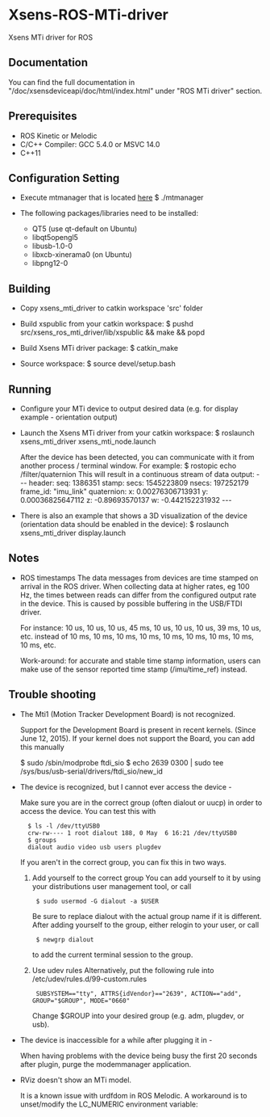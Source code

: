 # Xsens-ROS-MTi-driver
Xsens MTi driver for ROS

## Documentation
You can find the full documentation in "<your MT SDK directory>/doc/xsensdeviceapi/doc/html/index.html" under "ROS MTi driver" section.

## Prerequisites
  - ROS Kinetic or Melodic
  - C/C++ Compiler: GCC 5.4.0 or MSVC 14.0
  - C++11
  
## Configuration Setting
  - Execute mtmanager that is located [here](./mtmanager_linux-x64_2019.2/mtmanager/linux-x64/bin)
      $ ./mtmanager
      
  - The following packages/libraries need to be installed:
      - QT5 (use qt-default on Ubuntu)
      - libqt5opengl5
      - libusb-1.0-0
      - libxcb-xinerama0 (on Ubuntu)
      - libpng12-0

## Building
  - Copy xsens_mti_driver to catkin workspace 'src' folder

  - Build xspublic from your catkin workspace:
      $ pushd src/xsens_ros_mti_driver/lib/xspublic && make && popd

  - Build Xsens MTi driver package:
      $ catkin_make

  - Source workspace:
      $ source devel/setup.bash
        
## Running
  - Configure your MTi device to output desired data (e.g. for display example - orientation output)

  - Launch the Xsens MTi driver from your catkin workspace:
          $ roslaunch xsens_mti_driver xsens_mti_node.launch

      After the device has been detected, you can communicate with it from another process / terminal window.
      For example:
          $ rostopic echo /filter/quaternion
      This will result in a continuous stream of data output:
          ---
          header: 
            seq: 1386351
            stamp: 
              secs: 1545223809
              nsecs: 197252179
            frame_id: "imu_link"
          quaternion: 
            x: 0.00276306713931
            y: 0.00036825647112
            z: -0.89693570137
            w: -0.442152231932
          ---

  - There is also an example that shows a 3D visualization of the device (orientation data should be enabled in the device):
          $ roslaunch xsens_mti_driver display.launch

## Notes
  - ROS timestamps
      The data messages from devices are time stamped on arrival in the ROS driver.
      When collecting data at higher rates, eg 100 Hz, the times between reads can differ from the configured output rate in the device.
      This is caused by possible buffering in the USB/FTDI driver.

      For instance:
      10 us, 10 us, 10 us, 45 ms, 10 us, 10 us, 10 us, 39 ms, 10 us, etc.
      instead of 
      10 ms, 10 ms, 10 ms, 10 ms, 10 ms, 10 ms, 10 ms, 10 ms, 10 ms, etc.

      Work-around: for accurate and stable time stamp information, users can make use of the sensor reported time stamp (/imu/time_ref) instead.

## Trouble shooting

  - The Mti1 (Motion Tracker Development Board) is not recognized.

      Support for the Development Board is present in recent kernels. (Since June 12, 2015).
      If your kernel does not support the Board, you can add this manually

      $ sudo /sbin/modprobe ftdi_sio
      $ echo 2639 0300 | sudo tee /sys/bus/usb-serial/drivers/ftdi_sio/new_id


  - The device is recognized, but I cannot ever access the device -

      Make sure you are in the correct group (often dialout or uucp) in order to
      access the device. You can test this with

          $ ls -l /dev/ttyUSB0
          crw-rw---- 1 root dialout 188, 0 May  6 16:21 /dev/ttyUSB0
          $ groups
          dialout audio video usb users plugdev

      If you aren't in the correct group, you can fix this in two ways.

      1. Add yourself to the correct group
          You can add yourself to it by using your distributions user management
          tool, or call

              $ sudo usermod -G dialout -a $USER

          Be sure to replace dialout with the actual group name if it is
          different. After adding yourself to the group, either relogin to your
          user, or call

              $ newgrp dialout

          to add the current terminal session to the group.

      2. Use udev rules
          Alternatively, put the following rule into /etc/udev/rules.d/99-custom.rules

              SUBSYSTEM=="tty", ATTRS{idVendor}=="2639", ACTION=="add", GROUP="$GROUP", MODE="0660"

          Change $GROUP into your desired group (e.g. adm, plugdev, or usb).


  - The device is inaccessible for a while after plugging it in -

      When having problems with the device being busy the first 20 seconds after
      plugin, purge the modemmanager application.

  - RViz doesn't show an MTi model.

      It is a known issue with urdfdom in ROS Melodic. A workaround is to unset/modify the LC_NUMERIC environment variable:
